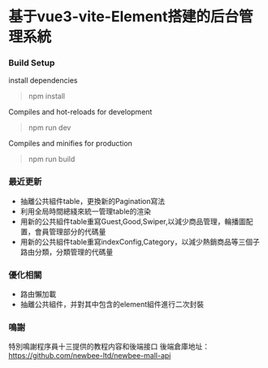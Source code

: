 # 基于vue3-vite-Element搭建的后台管理系統

### Build Setup
install dependencies
> npm install

Compiles and hot-reloads for development
> npm run dev

Compiles and minifies for production
> npm run build

### 最近更新
- 抽離公共組件table，更換新的Pagination寫法
- 利用全局時間總綫來統一管理table的渲染
- 用新的公共組件table重寫Guest,Good,Swiper,以減少商品管理，輪播圖配置，會員管理部分的代碼量
- 用新的公共組件table重寫indexConfig,Category，以減少熱銷商品等三個子路由分類，分類管理的代碼量

### 優化相關
- 路由懶加載
- 抽離公共組件，并對其中包含的element組件進行二次封裝

### 鳴謝
特別鳴謝程序員十三提供的教程内容和後端接口
後端倉庫地址：https://github.com/newbee-ltd/newbee-mall-api